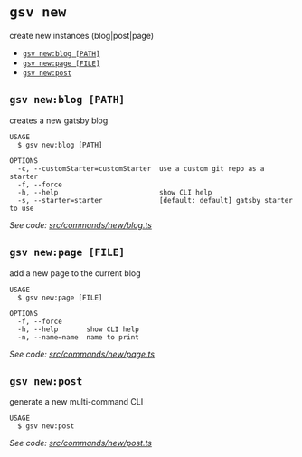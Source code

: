 `gsv new`
=========

create new instances (blog|post|page)

* [`gsv new:blog [PATH]`](#gsv-newblog-path)
* [`gsv new:page [FILE]`](#gsv-newpage-file)
* [`gsv new:post`](#gsv-newpost)

## `gsv new:blog [PATH]`

creates a new gatsby blog

```
USAGE
  $ gsv new:blog [PATH]

OPTIONS
  -c, --customStarter=customStarter  use a custom git repo as a starter
  -f, --force
  -h, --help                         show CLI help
  -s, --starter=starter              [default: default] gatsby starter to use
```

_See code: [src/commands/new/blog.ts](https://github.com/syntra/gsv/blob/v0.0.1/src/commands/new/blog.ts)_

## `gsv new:page [FILE]`

add a new page to the current blog

```
USAGE
  $ gsv new:page [FILE]

OPTIONS
  -f, --force
  -h, --help       show CLI help
  -n, --name=name  name to print
```

_See code: [src/commands/new/page.ts](https://github.com/syntra/gsv/blob/v0.0.1/src/commands/new/page.ts)_

## `gsv new:post`

generate a new multi-command CLI

```
USAGE
  $ gsv new:post
```

_See code: [src/commands/new/post.ts](https://github.com/syntra/gsv/blob/v0.0.1/src/commands/new/post.ts)_
